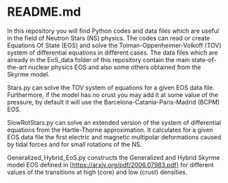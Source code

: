 # README.md
In this repository you will find Python codes and data files which are useful in the field of Neutron Stars (NS) physics. The codes can read or create Equations Of State (EOS) and solve the Tolman-Oppenheimer-Volkoff (TOV) system of differential equations in different cases. The data files which are already in the EoS_data folder of this repository contain the main state-of-the-art nuclear physics EOS and also some others obtained from the Skyrme model.

Stars.py can solve the TOV system of equations for a given EOS data file. Furthermore, if the model has no crust you may add it at some value of the pressure, by default it will use the Barcelona-Catania-Paris-Madrid (BCPM) EOS.

SlowRotStars.py can solve an extended version of the system of differential equations from the Hartle-Thorne approximation. It calculates for a given EOS data file the first electric and magnetic multipolar deformations caused by tidal forces and for small rotations of the NS.

Generalized_Hybrid_EoS.py constructs the Generalized and Hybrid Skyrme model EOS defined in [https://arxiv.org/pdf/2006.07983.pdf] for different values of the transitions at high (core) and low (crust) densities.
